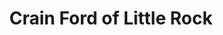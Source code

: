 ---
title: "Crain Ford of Little Rock"
url: /little-rock/crain-ford-of-little-rock/
shop: Autohaus
---